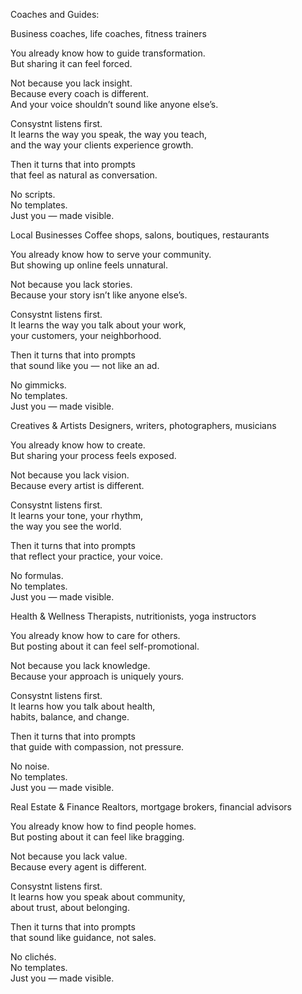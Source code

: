 Coaches and Guides:

Business coaches, life coaches, fitness trainers

You already know how to guide transformation.  
But sharing it can feel forced.  

Not because you lack insight.  
Because every coach is different.  
And your voice shouldn’t sound like anyone else’s.  

Consystnt listens first.  
It learns the way you speak, the way you teach,  
and the way your clients experience growth.  

Then it turns that into prompts  
that feel as natural as conversation.  

No scripts.  
No templates.  
Just you — made visible.


Local Businesses
Coffee shops, salons, boutiques, restaurants

You already know how to serve your community.  
But showing up online feels unnatural.  

Not because you lack stories.  
Because your story isn’t like anyone else’s.  

Consystnt listens first.  
It learns the way you talk about your work,  
your customers, your neighborhood.  

Then it turns that into prompts  
that sound like you — not like an ad.  

No gimmicks.  
No templates.  
Just you — made visible.  


Creatives & Artists
Designers, writers, photographers, musicians

You already know how to create.  
But sharing your process feels exposed.  

Not because you lack vision.  
Because every artist is different.  

Consystnt listens first.  
It learns your tone, your rhythm,  
the way you see the world.  

Then it turns that into prompts  
that reflect your practice, your voice.  

No formulas.  
No templates.  
Just you — made visible. 


Health & Wellness
Therapists, nutritionists, yoga instructors


You already know how to care for others.  
But posting about it can feel self-promotional.  

Not because you lack knowledge.  
Because your approach is uniquely yours.  

Consystnt listens first.  
It learns how you talk about health,  
habits, balance, and change.  

Then it turns that into prompts  
that guide with compassion, not pressure.  

No noise.  
No templates.  
Just you — made visible.  


Real Estate & Finance
Realtors, mortgage brokers, financial advisors

You already know how to find people homes.  
But posting about it can feel like bragging.  

Not because you lack value.  
Because every agent is different.  

Consystnt listens first.  
It learns how you speak about community,  
about trust, about belonging.  

Then it turns that into prompts  
that sound like guidance, not sales.  

No clichés.  
No templates.  
Just you — made visible.  
